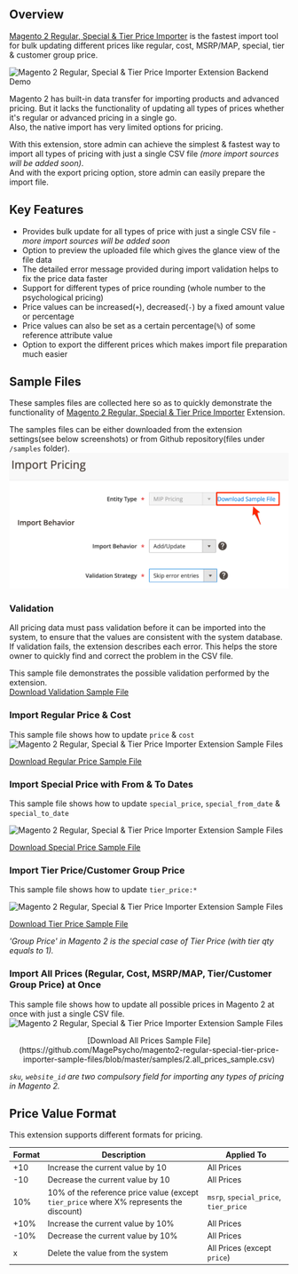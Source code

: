 
## Overview
[Magento 2 Regular, Special & Tier Price Importer](https://www.magepsycho.com/extensions/magento-2/magento2-mass-regular-special-tier-group-price-importer.html) is the fastest import tool for bulk updating different prices like regular, cost, MSRP/MAP, special, tier & customer group price.  
  
![Magento 2 Regular, Special & Tier Price Importer Extension Backend Demo](http://g.recordit.co/9t1Dt1srQD.gif)  
  
Magento 2 has built-in data transfer for importing products and advanced pricing. But it lacks the functionality of updating all types of prices whether it's regular or advanced pricing in a single go.  
Also, the native import has very limited options for pricing.  
  
With this extension, store admin can achieve the simplest & fastest way to import all types of pricing with just a single CSV file *(more import sources will be added soon)*.  
And with the export pricing option, store admin can easily prepare the import file.  
  
## Key Features
* Provides bulk update for all types of price with just a single CSV file - *more import sources will be added soon*  
* Option to preview the uploaded file which gives the glance view of the file data  
* The detailed error message provided during import validation helps to fix the price data faster  
* Support for different types of price rounding (whole number to the psychological pricing)  
* Price values can be increased(`+`), decreased(`-`) by a fixed amount value or percentage  
* Price values can also be set as a certain percentage(`%`) of some reference attribute value  
* Option to export the different prices which makes import file preparation much easier  
  
## Sample Files  
These samples files are collected here so as to quickly demonstrate the functionality of [Magento 2 Regular, Special & Tier Price Importer](https://www.magepsycho.com/extensions/magento-2/magento2-mass-regular-special-tier-group-price-importer.html) Extension.  
  
The samples files can be either downloaded from the extension settings(see below screenshots) or from Github repository(files under `/samples` folder).  
![Magento 2 Regular, Special & Tier Price Importer Extension Sample Files](https://raw.githubusercontent.com/MagePsycho/magento2-regular-special-tier-price-importer-sample-files/master/docs/download-sample-file.png)  
  
### Validation  
All pricing data must pass validation before it can be imported into the system, to ensure that the values are consistent with the system database.    
If validation fails, the extension describes each error. This helps the store owner to quickly find and correct the problem in the CSV file.    
  
This sample file demonstrates the possible validation performed by the extension.  
[Download Validation Sample File](https://github.com/MagePsycho/magento2-regular-special-tier-price-importer-sample-files/blob/master/samples/1.validation_sample.csv)  
  
### Import Regular Price & Cost  
This sample file shows how to update `price` & `cost`
 ![Magento 2 Regular, Special & Tier Price Importer Extension Sample Files](http://g.recordit.co/ALTkYjrFQu.gif)
 
 [Download Regular Price Sample File](https://github.com/MagePsycho/magento2-regular-special-tier-price-importer-sample-files/blob/master/samples/3.regular_price_sample.csv)  
  

### Import Special Price with From & To Dates  
This sample file shows how to update `special_price`, `special_from_date` & `special_to_date`

 ![Magento 2 Regular, Special & Tier Price Importer Extension Sample Files](http://g.recordit.co/QeJFtXKMA2.gif)
 
  [Download Special Price Sample File](https://github.com/MagePsycho/magento2-regular-special-tier-price-importer-sample-files/blob/master/samples/4.special_price_sample.csv)   
  
### Import Tier Price/Customer Group Price  
 This sample file shows how to update `tier_price:*`
 
 ![Magento 2 Regular, Special & Tier Price Importer Extension Sample Files](http://g.recordit.co/UvCGAMUson.gif)
 
  [Download Tier Price Sample File](https://github.com/MagePsycho/magento2-regular-special-tier-price-importer-sample-files/blob/master/samples/5.tier_price_sample.csv)   

*'Group Price' in Magento 2 is the special case of Tier Price (with tier qty equals to 1).*

### Import All Prices (Regular, Cost, MSRP/MAP, Tier/Customer Group Price)  at Once
This sample file shows how to update all possible prices in Magento 2 at once with just a single CSV file.
![Magento 2 Regular, Special & Tier Price Importer Extension Sample Files](http://g.recordit.co/biMoNGTqVb.gif)

<p style="text-align: center;">
[Download All Prices Sample File](https://github.com/MagePsycho/magento2-regular-special-tier-price-importer-sample-files/blob/master/samples/2.all_prices_sample.csv)   
</p>  

  *`sku`, `website_id` are two compulsory field for importing any types of pricing in Magento 2.*
 ## Price Value Format 
This extension supports different formats for pricing.


| Format | Description | Applied To |
| ------- | -------------- | ------------ |
| +10   | Increase the current value by 10  | All Prices |
| -10   | Decrease the current value by 10  | All Prices |
| 10%   | 10% of the reference price value (except `tier_price` where X% represents the discount) | `msrp`, `special_price`, `tier_price` |
| +10%  | Increase the current value by 10%  | All Prices |
| -10%  | Decrease the current value by 10%  | All Prices |
| x | Delete the value from the system  | All Prices (except `price`) |

